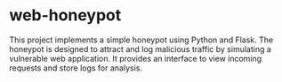 # web-honeypot
This project implements a simple honeypot using Python and Flask. The honeypot is designed to attract and log malicious traffic by simulating a vulnerable web application. It provides an interface to view incoming requests and store logs for analysis.
